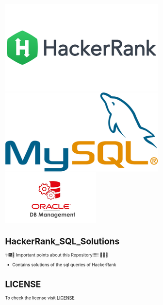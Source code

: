 ![](docs/Images/hackerrank_image.png)
![](docs/Images/mysql.png)
![](docs/Images/oracle.png)

# HackerRank_SQL_Solutions

:sparkles::fireworks::tada: Important points about this Repository!!!!! :tada::fireworks::sparkles:

- Contains solutions of the sql queries of HackerRank







# LICENSE

To check the license visit [LICENSE](https://github.com/HarshitDawar55/HackerRank_SQL_Solutions/blob/master/docs/LICENSE)
